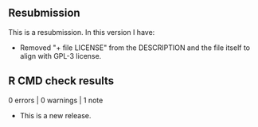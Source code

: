 ## Resubmission

This is a resubmission. In this version I have:

* Removed "+ file LICENSE" from the DESCRIPTION and the file itself to align with GPL-3 license.

## R CMD check results

0 errors | 0 warnings | 1 note

* This is a new release.
